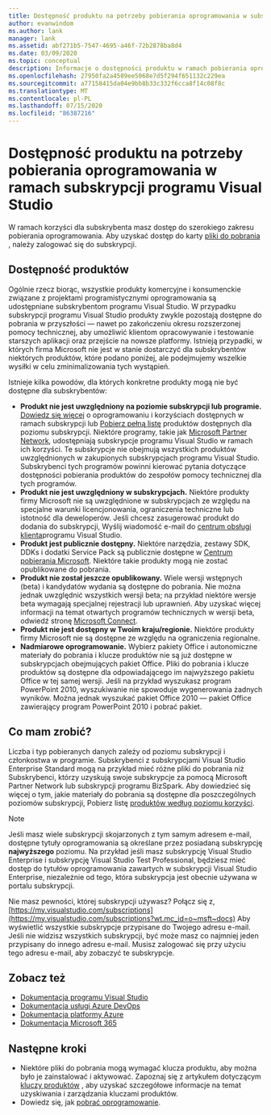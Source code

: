 ```yaml
---
title: Dostępność produktu na potrzeby pobierania oprogramowania w subskrypcjach programu Visual Studio | Microsoft Docs
author: evanwindom
ms.author: lank
manager: lank
ms.assetid: abf271b5-7547-4695-a46f-72b2878ba8d4
ms.date: 03/09/2020
ms.topic: conceptual
description: Informacje o dostępności produktu w ramach pobierania oprogramowania dla subskrypcji programu Visual Studio
ms.openlocfilehash: 27950fa2a4589ee5068e7d5f294f651132c229ea
ms.sourcegitcommit: a77158415da04e9bb8b33c332f6cca8f14c08f8c
ms.translationtype: MT
ms.contentlocale: pl-PL
ms.lasthandoff: 07/15/2020
ms.locfileid: "86387216"
---
```

# <a name="product-availability-for-software-downloads-in-visual-studio-subscriptions"></a>Dostępność produktu na potrzeby pobierania oprogramowania w ramach subskrypcji programu Visual Studio
W ramach korzyści dla subskrybenta masz dostęp do szerokiego zakresu pobierania oprogramowania.
Aby uzyskać dostęp do karty [pliki do pobrania](https://my.visualstudio.com/downloads?wt.mc_id=o~msft~docs) , należy zalogować się do subskrypcji.

## <a name="product-availability"></a>Dostępność produktów
Ogólnie rzecz biorąc, wszystkie produkty komercyjne i konsumenckie związane z projektami programistycznymi oprogramowania są udostępniane subskrybentom programu Visual Studio. W przypadku subskrypcji programu Visual Studio produkty zwykle pozostają dostępne do pobrania w przyszłości — nawet po zakończeniu okresu rozszerzonej pomocy technicznej, aby umożliwić klientom opracowywanie i testowanie starszych aplikacji oraz przejście na nowsze platformy. Istnieją przypadki, w których firma Microsoft nie jest w stanie dostarczyć dla subskrybentów niektórych produktów, które podano poniżej, ale podejmujemy wszelkie wysiłki w celu zminimalizowania tych wystąpień.

Istnieje kilka powodów, dla których konkretne produkty mogą nie być dostępne dla subskrybentów:

- **Produkt nie jest uwzględniony na poziomie subskrypcji lub programie.** [Dowiedz się więcej](https://visualstudio.microsoft.com/vs/pricing/) o oprogramowaniu i korzyściach dostępnych w ramach subskrypcji lub [Pobierz pełną listę](https://download.microsoft.com/download/1/5/4/15454442-CF17-47B9-A65D-DF84EF88511B/Products_by_Benefit_Level.xlsx) produktów dostępnych dla poziomu subskrypcji. Niektóre programy, takie jak [Microsoft Partner Network](https://partner.microsoft.com/), udostępniają subskrypcje programu Visual Studio w ramach ich korzyści.  Te subskrypcje nie obejmują wszystkich produktów uwzględnionych w zakupionych subskrypcjach programu Visual Studio. Subskrybenci tych programów powinni kierować pytania dotyczące dostępności pobierania produktów do zespołów pomocy technicznej dla tych programów.
- **Produkt nie jest uwzględniony w subskrypcjach.** Niektóre produkty firmy Microsoft nie są uwzględnione w subskrypcjach ze względu na specjalne warunki licencjonowania, ograniczenia techniczne lub istotność dla deweloperów. Jeśli chcesz zasugerować produkt do dodania do subskrypcji, Wyślij wiadomość e-mail do [centrum obsługi klienta](https://visualstudio.microsoft.com/subscriptions/support/)programu Visual Studio.
- **Produkt jest publicznie dostępny.** Niektóre narzędzia, zestawy SDK, DDKs i dodatki Service Pack są publicznie dostępne w [Centrum pobierania Microsoft](https://www.microsoft.com/download). Niektóre takie produkty mogą nie zostać opublikowane do pobrania.
- **Produkt nie został jeszcze opublikowany.**  Wiele wersji wstępnych (beta) i kandydatów wydania są dostępne do pobrania. Nie można jednak uwzględnić wszystkich wersji beta; na przykład niektóre wersje beta wymagają specjalnej rejestracji lub uprawnień. Aby uzyskać więcej informacji na temat otwartych programów technicznych w wersji beta, odwiedź stronę [Microsoft Connect](https://connect.microsoft.com/).
- **Produkt nie jest dostępny w Twoim kraju/regionie.** Niektóre produkty firmy Microsoft nie są dostępne ze względu na ograniczenia regionalne.
- **Nadmiarowe oprogramowanie.** Wybierz pakiety Office i autonomiczne materiały do pobrania i klucze produktów nie są już dostępne w subskrypcjach obejmujących pakiet Office. Pliki do pobrania i klucze produktów są dostępne dla odpowiadającego im najwyższego pakietu Office w tej samej wersji.  Jeśli na przykład wyszukasz program PowerPoint 2010, wyszukiwanie nie spowoduje wygenerowania żadnych wyników.  Można jednak wyszukać pakiet Office 2010 — pakiet Office zawierający program PowerPoint 2010 i pobrać pakiet.

## <a name="what-do-i-get"></a>Co mam zrobić?
Liczba i typ pobieranych danych zależy od poziomu subskrypcji i członkostwa w programie.  Subskrybenci z subskrypcjami Visual Studio Enterprise Standard mogą na przykład mieć różne pliki do pobrania niż Subskrybenci, którzy uzyskują swoje subskrypcje za pomocą Microsoft Partner Network lub subskrypcji programu BizSpark.  Aby dowiedzieć się więcej o tym, jakie materiały do pobrania są dostępne dla poszczególnych poziomów subskrypcji, Pobierz listę [produktów według poziomu korzyści](https://download.microsoft.com/download/1/5/4/15454442-CF17-47B9-A65D-DF84EF88511B/Visual_Studio_by_Subscription_Level.xlsx).

> [!NOTE]
> Jeśli masz wiele subskrypcji skojarzonych z tym samym adresem e-mail, dostępne tytuły oprogramowania są określane przez posiadaną subskrypcję **najwyższego** poziomu.  Na przykład jeśli masz subskrypcję Visual Studio Enterprise i subskrypcję Visual Studio Test Professional, będziesz mieć dostęp do tytułów oprogramowania zawartych w subskrypcji Visual Studio Enterprise, niezależnie od tego, która subskrypcja jest obecnie używana w portalu subskrypcji. 

Nie masz pewności, której subskrypcji używasz?  Połącz się z, [https://my.visualstudio.com/subscriptions](https://my.visualstudio.com/subscriptions?wt.mc_id=o~msft~docs) Aby wyświetlić wszystkie subskrypcje przypisane do Twojego adresu e-mail. Jeśli nie widzisz wszystkich subskrypcji, być może masz co najmniej jeden przypisany do innego adresu e-mail.  Musisz zalogować się przy użyciu tego adresu e-mail, aby zobaczyć te subskrypcje.

## <a name="see-also"></a>Zobacz też
- [Dokumentacja programu Visual Studio](https://docs.microsoft.com/visualstudio/)
- [Dokumentacja usługi Azure DevOps](https://docs.microsoft.com/azure/devops/)
- [Dokumentacja platformy Azure](https://docs.microsoft.com/azure/)
- [Dokumentacja Microsoft 365](https://docs.microsoft.com/microsoft-365/)

## <a name="next-steps"></a>Następne kroki
- Niektóre pliki do pobrania mogą wymagać klucza produktu, aby można było je zainstalować i aktywować.  Zapoznaj się z artykułem dotyczącym [kluczy produktów](product-keys.md) , aby uzyskać szczegółowe informacje na temat uzyskiwania i zarządzania kluczami produktów. 
- Dowiedz się, jak [pobrać oprogramowanie](download-software.md).
